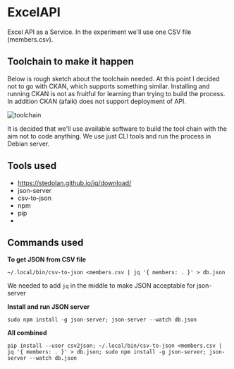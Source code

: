 # ExcelAPI
Excel API as a Service. In the experiment we'll use one CSV file (members.csv). 

## Toolchain to make it happen

Below is rough sketch about the toolchain needed. At this point I decided not to go with CKAN, which supports something similar. Installing and running CKAN is not as fruitful for learning than trying to build the process. In addition CKAN (afaik) does not support deployment of API. 

![toolchain](https://raw.githubusercontent.com/APIOps/ExcelAPI/master/images/rapidAPI.png)

It is decided that we'll use available software to build the tool chain with the aim not to code anything. We use just CLI tools and run the process in Debian server. 

## Tools used

* https://stedolan.github.io/jq/download/ 
* json-server
* csv-to-json
* npm
* pip
* 

## Commands used

**To get JSON from CSV file**


``` ~/.local/bin/csv-to-json <members.csv | jq '{ members: . }' > db.json ``` 

We needed to add ```jq``` in the middle to make JSON acceptable for json-server


**Install and run JSON server**

``` sudo npm install -g json-server; json-server --watch db.json ```

**All combined**

``` pip install --user csv2json; ~/.local/bin/csv-to-json <members.csv | jq '{ members: . }' > db.json; sudo npm install -g json-server; json-server --watch db.json ```
